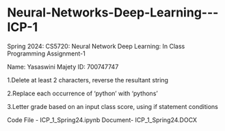 # Neural-Networks-Deep-Learning---ICP-1

Spring 2024: CS5720: Neural Network Deep Learning: In Class Programming Assignment-1

Name: Yasaswini Majety ID: 700747747

1.Delete at least 2 characters, reverse the resultant string

2.Replace each occurrence of ‘python’ with ‘pythons’

3.Letter grade based on an input class score, using if statement conditions

Code File - ICP_1_Spring24.ipynb Document- ICP_1_Spring24.DOCX
